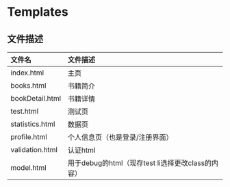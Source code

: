 # Templates

## 文件描述

| 文件名          | 文件描述                                          |
| :-------------- | :------------------------------------------------ |
| index.html      | 主页                                              |
| books.html      | 书籍简介                                          |
| bookDetail.html | 书籍详情                                          |
| test.html       | 测试页                                            |
| statistics.html | 数据页                                            |
| profile.html    | 个人信息页（也是登录/注册界面）                   |
| validation.html | 认证html                                          |
| model.html      | 用于debug的html（现存test li选择更改class的内容） |

